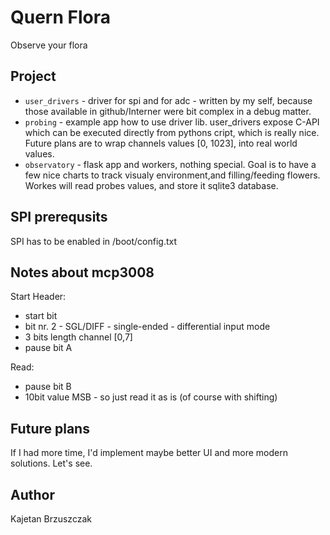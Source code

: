 # Quern Flora
Observe your flora

## Project
* `user_drivers` - driver for spi and for adc - written by my self, because those 
    available in github/Interner were bit complex in a debug matter. 
* `probing` - example app how to use driver lib. user_drivers expose C-API which can be executed 
    directly from pythons cript, which is really nice. Future plans are to wrap channels values [0, 1023],
    into real world values.
* `observatory` - flask app and workers, nothing special. Goal is to have a few nice charts
    to track visualy environment,and filling/feeding flowers. Workes will read probes values,
    and store it sqlite3 database.


## SPI prerequsits
SPI has to be enabled in /boot/config.txt

## Notes about mcp3008

Start Header:
  * start bit 
  * bit nr. 2 - SGL/DIFF 
        - single-ended
        - differential input mode
  * 3 bits length channel [0,7]
  * pause bit A

Read: 
  * pause bit B
  * 10bit value MSB - so just read it as is (of course with shifting)

## Future plans
If I had more time, I'd implement maybe better UI and more modern solutions. Let's see.

## Author
Kajetan Brzuszczak
 